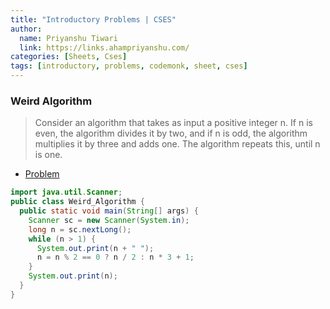 ```yaml
---
title: "Introductory Problems | CSES"
author:
  name: Priyanshu Tiwari
  link: https://links.ahampriyanshu.com/
categories: [Sheets, Cses]
tags: [introductory, problems, codemonk, sheet, cses]
---
```


### Weird Algorithm

> Consider an algorithm that takes as input a positive integer n. If n is even, the algorithm divides it by two, and if n is odd, the algorithm multiplies it by three and adds one. The algorithm repeats this, until n is one.

* [Problem](https://cses.fi/problemset/task/1068)

```java
import java.util.Scanner;
public class Weird_Algorithm {
  public static void main(String[] args) {
    Scanner sc = new Scanner(System.in);
    long n = sc.nextLong();
    while (n > 1) {
      System.out.print(n + " ");
      n = n % 2 == 0 ? n / 2 : n * 3 + 1;
    }
    System.out.print(n);
  }
}
```